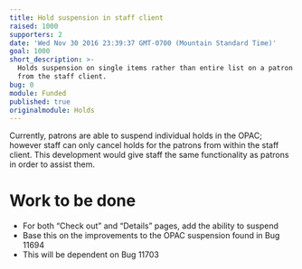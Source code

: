 ```yaml
---
title: Hold suspension in staff client
raised: 1000
supporters: 2
date: 'Wed Nov 30 2016 23:39:37 GMT-0700 (Mountain Standard Time)'
goal: 1000
short_description: >-
  Holds suspension on single items rather than entire list on a patron record
  from the staff client.
bug: 0
module: Funded
published: true
originalmodule: Holds
---
```


Currently, patrons are able to suspend individual holds in the OPAC; however staff can only cancel holds for the patrons from within the staff client. This development would give staff the same functionality as patrons in order to assist them.

# Work to be done
* For both “Check out” and “Details” pages, add the ability to suspend
* Base this on the improvements to the OPAC suspension found in Bug 11694
* This will be dependent on Bug 11703
